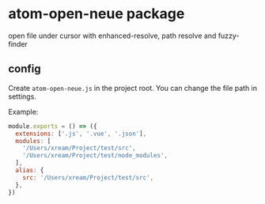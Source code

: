 # atom-open-neue package

open file under cursor with enhanced-resolve, path resolve and fuzzy-finder

## config

Create `atom-open-neue.js` in the project root. You can change the file path in settings.

Example:

```javascript
module.exports = () => ({
  extensions: ['.js', '.vue', '.json'],
  modules: [
    '/Users/xream/Project/test/src',
    '/Users/xream/Project/test/node_modules',
  ],
  alias: {
    src: '/Users/xream/Project/test/src',
  },
})
```
